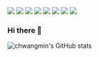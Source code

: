 <img src="https://img.shields.io/badge/Django-092E20?style=flat-square&logo=django&logoColor=white" /> <img src="https://img.shields.io/badge/NGINX-009639?style=flat-square&logo=nginx&logoColor=white" /> <img src="https://img.shields.io/badge/Docker-2496ED?style=flat-square&logo=Docker&logoColor=white" /> <img src="https://img.shields.io/badge/PyTorch-EE4C2C?style=flat-square&logo=PyTorch&logoColor=white" /> <img src="https://img.shields.io/badge/Colab-F9AB00?style=flat-square&logo=Google Colab&logoColor=white" /> <img src="https://img.shields.io/badge/Ubuntu-E95420?style=flat-square&logo=Ubuntu&logoColor=white" /> <img src="https://img.shields.io/badge/GitHub Actions-2088FF?style=flat-square&logo=GitHub Actions&logoColor=white" /> <img src="https://img.shields.io/badge/Amazon-FF9900?style=flat-square&logo=Amazon&logoColor=white" />

### Hi there 👋

![chwangmin's GitHub stats](https://github-readme-stats.vercel.app/api?username=chwangmin&show_icons=true&theme=transparent)

<!--
**chwangmin/chwangmin** is a ✨ _special_ ✨ repository because its `README.md` (this file) appears on your GitHub profile.

Here are some ideas to get you started:

- 🔭 I’m currently working on ...
- 🌱 I’m currently learning ...
- 👯 I’m looking to collaborate on ...
- 🤔 I’m looking for help with ...
- 💬 Ask me about ...
- 📫 How to reach me: ...
- 😄 Pronouns: ...
- ⚡ Fun fact: ...
-->
